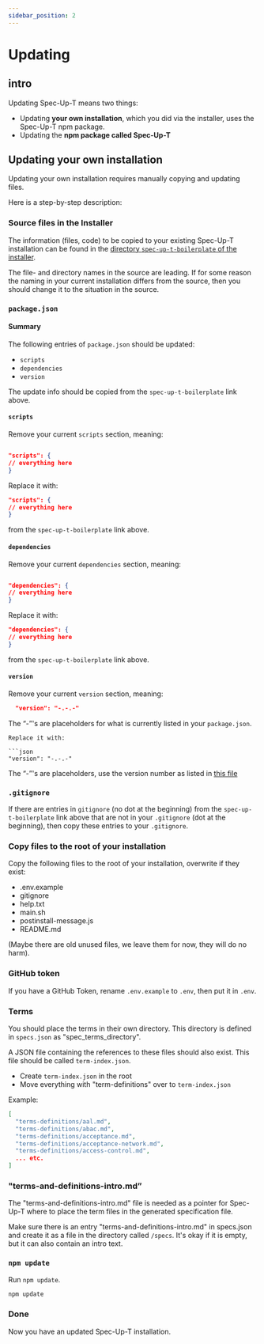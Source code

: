 ```yaml
---
sidebar_position: 2
---
```


# Updating

## intro

Updating Spec-Up-T means two things:

- Updating **your own installation**, which you did via the installer, uses the Spec-Up-T npm package.
- Updating the **npm package called Spec-Up-T**


## Updating your own installation

Updating your own installation requires manually copying and updating files.

Here is a step-by-step description:

### Source files in the Installer

The information (files, code) to be copied to your existing Spec-Up-T installation can be found in the [directory `spec-up-t-boilerplate` of the installer](https://github.com/blockchainbird/spec-up-t-starter-pack/tree/main/spec-up-t-boilerplate).

The file- and directory names in the source are leading. If for some reason the naming in your current installation differs from the source, then you should change it to the situation in the source.

### `package.json`

#### Summary

The following entries of `package.json` should be updated:

- `scripts`
- `dependencies`
- `version`

The update info should be copied from the `spec-up-t-boilerplate` link above.

#### `scripts`

Remove your current `scripts` section, meaning:

```json

"scripts": {
// everything here
}

```
Replace it with:

```json
"scripts": {
// everything here
}
```

from the `spec-up-t-boilerplate` link above.


#### `dependencies`

Remove your current `dependencies` section, meaning:

```json

"dependencies": {
// everything here
}

```
Replace it with:

```json
"dependencies": {
// everything here
}
```

from the `spec-up-t-boilerplate` link above.


#### `version`

Remove your current `version` section, meaning:

```json  
  "version": "-.-.-"
```  

The “-”'s are placeholders for what is currently listed in your `package.json`.

```
Replace it with:

```json
"version": "-.-.-"
```

The “-”'s are placeholders, use the version number as listed in [this file](https://github.com/trustoverip/spec-up-t-starter-pack/blob/main/spec-up-t-boilerplate/package.json#L3)


### `.gitignore`

If there are entries in `gitignore` (no dot at the beginning) from the `spec-up-t-boilerplate` link above that are not in your `.gitignore` (dot at the beginning), then copy these entries to your `.gitignore`.





### Copy files to the root of your installation

Copy the following files to the root of your installation, overwrite if they exist:

- .env.example
- gitignore
- help.txt
- main.sh
- postinstall-message.js
- README.md

(Maybe there are old unused files, we leave them for now, they will do no harm).

  
### GitHub token

If you have a GitHub Token, rename `.env.example` to `.env`, then put it in `.env`.

### Terms

You should place the terms in their own directory. This directory is defined in `specs.json` as "spec_terms_directory".

A JSON file containing the references to these files should also exist. This file should be called `term-index.json`.

- Create `term-index.json` in the root
- Move everything with "term-definitions" over to `term-index.json`

Example:

```json
[
  "terms-definitions/aal.md",
  "terms-definitions/abac.md",
  "terms-definitions/acceptance.md",
  "terms-definitions/acceptance-network.md",
  "terms-definitions/access-control.md",
  ... etc.
]
```

### "terms-and-definitions-intro.md”

The "terms-and-definitions-intro.md" file is needed as a pointer for Spec-Up-T where to place the term files in the generated specification file.

Make sure there is an entry "terms-and-definitions-intro.md" in specs.json and create it as a file in the directory called `/specs`. It's okay if it is empty, but it can also contain an intro text. 

### `npm update`

Run `npm update`.

```bash
npm update
```

### Done

Now you have an updated Spec-Up-T installation.
